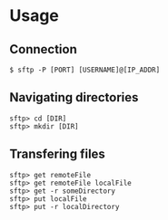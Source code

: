 # Usage
## Connection
```shell
$ sftp -P [PORT] [USERNAME]@[IP_ADDR]
```

## Navigating directories
```shell
sftp> cd [DIR]
sftp> mkdir [DIR]
```

## Transfering files
```shell
sftp> get remoteFile
sftp> get remoteFile localFile
sftp> get -r someDirectory
sftp> put localFile
sftp> put -r localDirectory
```

